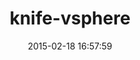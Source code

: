 ---
layout: post
title:  "knife-vsphere"
repo:   "ezrapagel/knife-vsphere"
date:   2015-02-18 16:57:59
gemurl: http://github.com/ezrapagel/knife-vsphere
---